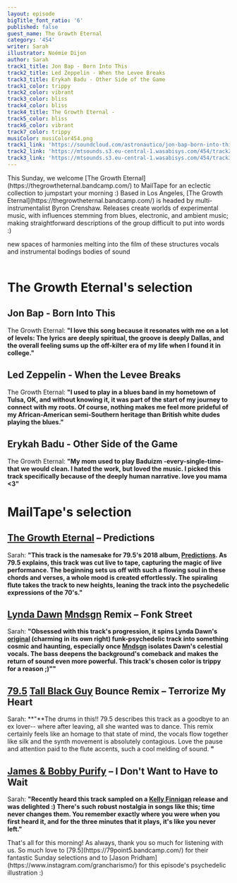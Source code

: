 ```yaml
---
layout: episode
bigTitle_font_ratio: '6'
published: false
guest_name: The Growth Eternal
category: '454'
writer: Sarah
illustrator: Noémie Dijon
author: Sarah
track1_title: Jon Bap - Born Into This
track2_title: Led Zeppelin - When the Levee Breaks
track3_title: Erykah Badu - Other Side of the Game
track1_color: trippy
track2_color: vibrant
track3_color: bliss
track4_color: bliss
track4_title: The Growth Eternal -
track5_color: bliss
track6_color: vibrant
track7_color: trippy
musiColor: musiColor454.png
track1_link: 'https://soundcloud.com/astronautico/jon-bap-born-into-this'
track2_link: 'https://mtsounds.s3.eu-central-1.wasabisys.com/454/track2.mp3'
track3_link: 'https://mtsounds.s3.eu-central-1.wasabisys.com/454/track3.mp3'
---
```

<p id="introduction">This Sunday, we welcome [The Growth Eternal](https://thegrowtheternal.bandcamp.com/) to MailTape for an eclectic collection to jumpstart your morning :) Based in Los Angeles, [The Growth Eternal](https://thegrowtheternal.bandcamp.com/) is headed by multi-instrumentalist Byron Crenshaw. 
  Releases create worlds of experimental music, with influences stemming from blues, electronic, and ambient music; making straightforward descriptions of the group difficult to put into words :) 
  
  new spaces of harmonies 
  melting into the film of these structures 
  vocals and instrumental bodings 
  bodies of sound 
<br><br>
</p>

# The Growth Eternal's selection

## Jon Bap - Born Into This
The Growth Eternal: **"**I love this song because it resonates with me on a lot of levels: The lyrics are deeply spiritual, the groove is deeply Dallas, and the overall feeling sums up the off-kilter era of my life when I found it in college.**"**

## Led Zeppelin - When the Levee Breaks
The Growth Eternal: **"**I used to play in a blues band in my hometown of Tulsa, OK, and without knowing it, it was part of the start of my journey to connect with my roots. Of course, nothing makes me feel more prideful of my African-American semi-Southern heritage than British white dudes playing the blues.**"**

## Erykah Badu - Other Side of the Game
The Growth Eternal: **"**My mom used to play Baduizm -every-single-time- that we would clean. I hated the work, but loved the music. I picked this track specifically because of the deeply human narrative. love you mama <3**"**

# MailTape's selection

## [The Growth Eternal](https://thegrowtheternal.bandcamp.com/)  – Predictions
Sarah: **"**This track is the namesake for 79.5's 2018 album, [Predictions](https://79point5.bandcamp.com/album/predictions). As 79.5 explains, this track was cut live to tape, capturing the magic of live performance. The beginning sets us off with such a flowing soul in these chords and verses, a whole mood is created effortlessly. The spiraling flute takes the track to new heights, leaning the track into the psychedelic expressions of the 70's.**"**

## [Lynda Dawn](https://lyndadawn.bandcamp.com/) [Mndsgn](https://mndsgn.bandcamp.com/) Remix – Fonk Street
Sarah: **"**Obsessed with this track's progression, it spins Lynda Dawn's [original](https://lyndadawn.bandcamp.com/album/at-first-light) (charming in its own right) funk-psychedelic track into something cosmic and haunting, especially once [Mndsgn](https://mndsgn.bandcamp.com/) isolates Dawn's celestial vocals. The bass deepens the background's comeback and makes the return of sound even more powerful. This track's chosen color is trippy for a reason ;)"**"**

## [79.5](https://79point5.bandcamp.com/) [Tall Black Guy](https://tallblackguy.bandcamp.com/?search_item_id=3287062061&search_item_type=b&search_match_part=%3F&search_page_id=1659098101&search_page_no=1&search_rank=2&search_sig=a0425670910d90f25c51b7cba90bc21b) Bounce Remix – Terrorize My Heart
Sarah: **"**The drums in this!! 79.5 describes this track as a goodbye to an ex lover-- where after leaving, all she wanted was to dance. This remix certainly feels like an homage to that state of mind, the vocals flow together like silk and the synth movement is absolutely contagious. Love the pause and attention paid to the flute accents, such a cool melding of sound. **"**

## [James & Bobby Purify](https://www.discogs.com/artist/391184-James-Bobby-Purify) – I Don't Want to Have to Wait
Sarah: **"**Recently heard this track sampled on a [Kelly Finnigan](https://kellyfinnigan.bandcamp.com/album/the-tales-people-tell) release and was delighted :) There's such robust nostalgia in songs like this; time never changes them. You remember exactly where you were when you first heard it, and for the three minutes that it plays, it's like you never left.**"**

<p id="outroduction">That's all for this morning! As always, thank you so much for listening with us. So much love to [79.5](https://79point5.bandcamp.com/) for their fantastic Sunday selections and to [Jason Pridham](https://www.instagram.com/grancharismo/) for this episode's psychedelic illustration :)</p>
